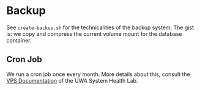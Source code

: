 # Backup

See `create-backup.sh` for the technicalities of the backup system. The gist is: we copy and compress the current volume mount for the database container.

## Cron Job
We run a cron job once every month. More details about this, consult the [VPS Documentation](https://docs.systemhealthlab.com/Tools/cron/) of the UWA System Health Lab.